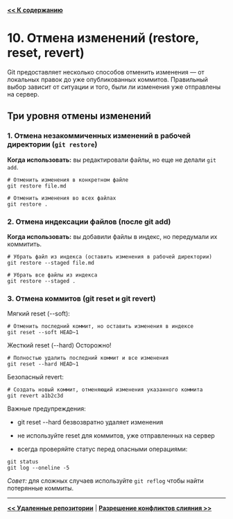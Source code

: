 [**<< К содержанию**](readme.md)

# 10. Отмена изменений (restore, reset, revert)

Git предоставляет несколько способов отменить изменения — от локальных правок до уже опубликованных коммитов. Правильный выбор зависит от ситуации и того, были ли изменения уже отправлены на сервер.

## Три уровня отмены изменений

### 1. Отмена незакоммиченных изменений в рабочей директории (`git restore`)

**Когда использовать:** вы редактировали файлы, но еще не делали `git add`.

```
# Отменить изменения в конкретном файле
git restore file.md

# Отменить изменения во всех файлах
git restore .
```

### 2. Отмена индексации файлов (после git add)

**Когда использовать:** вы добавили файлы в индекс, но передумали их коммитить.

```
# Убрать файл из индекса (оставить изменения в рабочей директории)
git restore --staged file.md

# Убрать все файлы из индекса
git restore --staged .
```

### 3. Отмена коммитов (git reset и git revert)

Мягкий reset (--soft):

```
# Отменить последний коммит, но оставить изменения в индексе
git reset --soft HEAD~1
```

Жесткий reset (--hard) Осторожно!

```
# Полностью удалить последний коммит и все изменения
git reset --hard HEAD~1
```

Безопасный revert:

```
# Создать новый коммит, отменяющий изменения указанного коммита
git revert a1b2c3d
```

Важные предупреждения:

* git reset --hard безвозвратно удаляет изменения

* не используйте reset для коммитов, уже отправленных на сервер

* всегда проверяйте статус перед опасными операциями:
```
git status
git log --oneline -5
```

*Совет:* для сложных случаев используйте `git reflog` чтобы найти потерянные коммиты.

---

[**<< Удаленные репозитории**](remote-repos.md) |
[**Разрешение конфликтов слияния >>**](conflicts.md) 